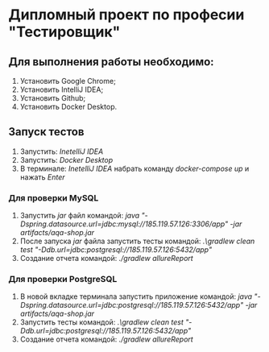 # Дипломный проект по професии "Тестировщик"
## Для выполнения работы необходимо:
1. Установить Google Chrome;
2. Установить IntelliJ IDEA;
3. Установить Github;
4. Установить Docker Desktop.
## Запуск тестов
1. Запустить:  _InetelliJ IDEA_
2. Запустить: _Docker Desktop_
3. В терминале: _InetelliJ IDEA_ набрать команду _docker-compose up_ и нажать _Enter_
### Для проверки MySQL
1. Запустить  _jar_  файл командой:  _java "-Dspring.datasource.url=jdbc:mysql://185.119.57.126:3306/app" -jar artifacts/aqa-shop.jar_
2. После запуска _jar_ файла запустить тесты командой: _.\gradlew clean test "-Ddb.url=jdbc:postgresql://185.119.57.126:5432/app"_
3. Создание отчета командой: _./gradlew allureReport_
### Для проверки PostgreSQL
1. В новой вкладке терминала запустить приложение командой: _java "-Dspring.datasource.url=jdbc:postgresql://185.119.57.126:5432/app" -jar artifacts/aqa-shop.jar_
2. Запустить тесты командой: _.\gradlew clean test "-Ddb.url=jdbc:postgresql://185.119.57.126:5432/app"_
3. Создание отчета командой: _./gradlew allureReport_

